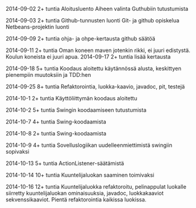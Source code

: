 2014-09-02
  2+ tuntia
    Aloitusluento
    Aiheen valinta
    Guthubiin tutustumista
    
2014-09-03
  2+ tuntia
    Github-tunnusten luonti
    Git- ja github opiskelua
    Netbeans-projektin luonti
    
2014-09-09
  2+ tuntia
    ohja- ja ohpe-kertausta
    github säätöä
    
2014-09-11
  2+ tuntia
    Oman koneen maven jotenkin rikki, ei juuri edistystä.
    Koulun koneista ei juuri apua.
2014-09-17
  2+ tuntia
    lisää kertausta
    
2014-09-18
  5+ tuntia
    Koodaus aloitettu käytännössä alusta, keskittyen pienempiin muutoksiin ja TDD:hen

2014-09-25
  8+ tuntia
    Refaktorointia, luokka-kaavio, javadoc, pit, testejä
    
2014-10-1
  2+ tuntia
    Käyttöliittymän koodaus aloitettu
    
2014-10-2
  5+ tuntia
    Swingin koodaamiseen tutustumista
    
2014-10-7
  4+ tuntia
    Swing-koodaamista
    
2014-10-8
  2+ tuntia
    Swing-koodaamista
    
2014-10-9
  4+ tuntia
    Sovelluslogiikan uudelleenmiettimistä swingiin sopivaksi
    
2014-10-13
  5+ tuntia
    ActionListener-säätämistä
    
2014-10-14
  10+ tuntia
    Kuuntelijaluokan saaminen toimivaksi
    
2014-10-16
  12+ tuntia
    Kuuntelijaluokka refaktoroitu, pelinappulat luokalle siirretty kuuntelijaluokan ominaisuuksia, javadoc, luokkakaaviot
    sekvenssikaaviot. Pientä refaktorointia kaikissa luokissa.
